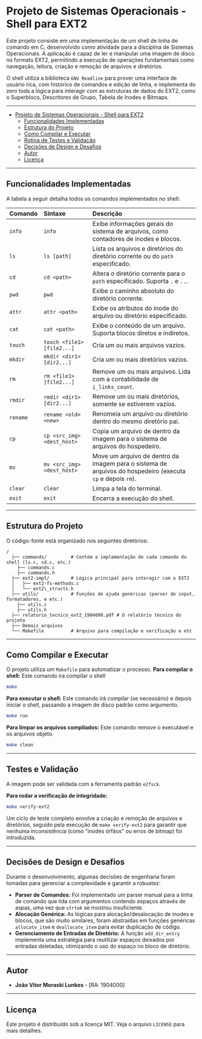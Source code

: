 # Projeto de Sistemas Operacionais - Shell para EXT2

Este projeto consiste em uma implementação de um shell de linha de comando em C, desenvolvido como atividade para a
disciplina de Sistemas Operacionais. A aplicação é capaz de ler e manipular uma imagem de disco no formato EXT2,
permitindo a execução de operações fundamentais como navegação, leitura, criação e remoção de arquivos e diretórios.

O shell utiliza a biblioteca `GNU Readline` para prover uma interface de usuário rica, com histórico de comandos e
edição de linha, e implementa do zero toda a lógica para interagir com as estruturas de dados do EXT2,
como o Superbloco, Descritores de Grupo, Tabela de Inodes e Bitmaps.

---
* [Projeto de Sistemas Operacionais - Shell para EXT2](#projeto-de-sistemas-operacionais---shell-para-ext2)
  * [Funcionalidades Implementadas](#funcionalidades-implementadas)
  * [Estrutura do Projeto](#estrutura-do-projeto)
  * [Como Compilar e Executar](#como-compilar-e-executar)
  * [Rotina de Testes e Validação](#rotina-de-testes-e-validação)
  * [Decisões de Design e Desafios](#decisões-de-design-e-desafios)
  * [Autor](#autor)
  * [Licença](#licença)
---

## Funcionalidades Implementadas

A tabela a seguir detalha todos os comandos implementados no shell:

| Comando  | Sintaxe                    | Descrição                                                                                                  |
|:---------|:---------------------------|:-----------------------------------------------------------------------------------------------------------|
| `info`   | `info`                     | Exibe informações gerais do sistema de arquivos, como contadores de inodes e blocos.                       |
| `ls`     | `ls [path]`                | Lista os arquivos e diretórios do diretório corrente ou do `path` especificado.                            |
| `cd`     | `cd <path>`                | Altera o diretório corrente para o `path` especificado. Suporta `.` e `..`.                                |
| `pwd`    | `pwd`                      | Exibe o caminho absoluto do diretório corrente.                                                            |
| `attr`   | `attr <path>`              | Exibe os atributos do inode do arquivo ou diretório especificado.                                          |
| `cat`    | `cat <path>`               | Exibe o conteúdo de um arquivo. Suporta blocos diretos e indiretos.                                        |
| `touch`  | `touch <file1> [file2...]` | Cria um ou mais arquivos vazios.                                                                           |
| `mkdir`  | `mkdir <dir1> [dir2...]`   | Cria um ou mais diretórios vazios.                                                                         |
| `rm`     | `rm <file1> [file2...]`    | Remove um ou mais arquivos. Lida com a contabilidade de `i_links_count`.                                   |
| `rmdir`  | `rmdir <dir1> [dir2...]`   | Remove um ou mais diretórios, somente se estiverem vazios.                                                 |
| `rename` | `rename <old> <new>`       | Renomeia um arquivo ou diretório dentro do mesmo diretório pai.                                            |
| `cp`     | `cp <src_img> <dest_host>` | Copia um arquivo de dentro da imagem para o sistema de arquivos do hospedeiro.                             |
| `mv`     | `mv <src_img> <dest_host>` | Move um arquivo de dentro da imagem para o sistema de arquivos do hospedeiro (executa `cp` e depois `rm`). |
| `clear`  | `clear`                    | Limpa a tela do terminal.                                                                                  |
| `exit`   | `exit`                     | Encerra a execução do shell.                                                                               |

---

## Estrutura do Projeto

O código-fonte está organizado nos seguintes diretórios:

```
/
  ├── commands/         # Contém a implementação de cada comando do shell (ls.c, cd.c, etc.)
    ├── commands.c
    ├── commands.h
  ├── ext2-impl/        # Lógica principal para interagir com o EXT2
  │   ├── ext2-fs-methods.c
  │   └── ext2\_structs.h
  ├── utils/            # Funções de ajuda genéricas (parser de input, formatadores, e etc.)
    ├── utils.c
    ├── utils.h
  ├── relatorio_tecnico_ext2_1904000.pdf # O relatório técnico do projeto
  ├── Demais arquivos
  └── Makefile          # Arquivo para compilação e verificação e etc
````
---

## Como Compilar e Executar

O projeto utiliza um `Makefile` para automatizar o processo.
**Para compilar o shell:**
Este comando ira compilar o shell
```bash
make
```


**Para executar o shell:**
Este comando irá compilar (se necessário) e depois iniciar o shell, passando a imagem de disco padrão como argumento.

```bash
make run
```

**Para limpar os arquivos compilados:**
Este comando remove o executável e os arquivos objeto.

```bash
make clean
```

-----

## Testes e Validação

A imagem pode ser validada com a ferramenta padrão `e2fsck`.

**Para rodar a verificação de integridade:**

```bash
make verify-ext2
```

Um ciclo de teste completo envolve a criação e remoção de arquivos e diretórios, seguido pela execução de
`make verify-ext2` para garantir que nenhuma inconsistência (como "inodes órfãos" ou erros de bitmap) foi introduzida.

-----

## Decisões de Design e Desafios

Durante o desenvolvimento, algumas decisões de engenharia foram tomadas para gerenciar a complexidade e garantir a
robustez:

* **Parser de Comandos:** Foi implementado um parser manual para a linha de comando que lida com argumentos contendo
  espaços através de aspas, uma vez que `strtok` se mostrou insuficiente.
* **Alocação Genérica:** As lógicas para alocação/desalocação de inodes e blocos, que são muito similares, foram
  abstraídas em funções genéricas `allocate_item` e `deallocate_item` para evitar duplicação de código.
* **Gerenciamento de Entradas de Diretório:** A função `add_dir_entry` implementa uma estratégia para
  reutilizar espaços deixados por entradas deletadas, otimizando o uso do espaço no bloco de diretório.

-----

## Autor

* **João Vitor Moraski Lunkes** - [RA: 1904000]

-----

## Licença

Este projeto é distribuído sob a licença MIT. Veja o arquivo `LICENSE` para mais detalhes.
